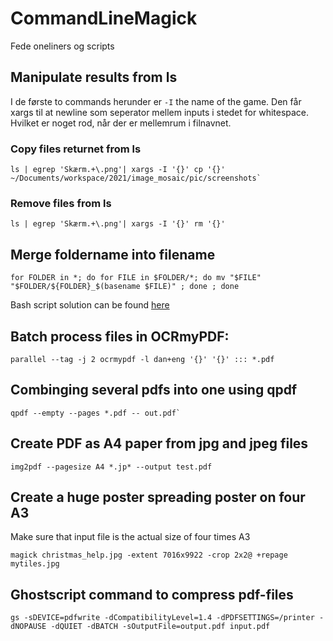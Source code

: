 # CommandLineMagick

Fede oneliners og scripts

## Manipulate results from ls

I de første to commands herunder er `-I` the name of the game. Den får xargs til at newline som seperator mellem inputs i stedet for whitespace. Hvilket er noget rod, når der er mellemrum i filnavnet. 

### Copy files returnet from ls

    ls | egrep 'Skærm.+\.png'| xargs -I '{}' cp '{}' ~/Documents/workspace/2021/image_mosaic/pic/screenshots`
    
### Remove files from ls 
    ls | egrep 'Skærm.+\.png'| xargs -I '{}' rm '{}'


## Merge foldername into filename
    for FOLDER in *; do for FILE in $FOLDER/*; do mv "$FILE" "$FOLDER/${FOLDER}_$(basename $FILE)" ; done ; done
Bash script solution can be found [here](https://gist.github.com/maxodsbjerg/d16b4060a765d6f933c304c6cc2e2d7e)
## Batch process files in OCRmyPDF:
    parallel --tag -j 2 ocrmypdf -l dan+eng '{}' '{}' ::: *.pdf

## Combinging several pdfs into one using qpdf

    qpdf --empty --pages *.pdf -- out.pdf`
    
## Create PDF as A4 paper from jpg and jpeg files
    img2pdf --pagesize A4 *.jp* --output test.pdf
    
## Create a huge poster spreading poster on four A3
Make sure that input file is the actual size of four times A3
    
    magick christmas_help.jpg -extent 7016x9922 -crop 2x2@ +repage mytiles.jpg
    
## Ghostscript command to compress pdf-files
    gs -sDEVICE=pdfwrite -dCompatibilityLevel=1.4 -dPDFSETTINGS=/printer -dNOPAUSE -dQUIET -dBATCH -sOutputFile=output.pdf input.pdf
